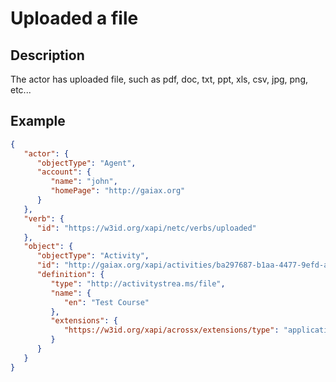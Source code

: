 # Uploaded a file

## Description

The actor has uploaded file, such as pdf, doc, txt, ppt, xls, csv, jpg, png, etc...

## Example

```json
{
   "actor": {
      "objectType": "Agent",
      "account": {
         "name": "john",
         "homePage": "http://gaiax.org"
      }
   },
   "verb": {
      "id": "https://w3id.org/xapi/netc/verbs/uploaded"
   },
   "object": {
      "objectType": "Activity",
      "id": "http://gaiax.org/xapi/activities/ba297687-b1aa-4477-9efd-a782c8fdb90a",
      "definition": {
         "type": "http://activitystrea.ms/file",
         "name": {
            "en": "Test Course"
         },
         "extensions": {
            "https://w3id.org/xapi/acrossx/extensions/type": "application/pdf"
         }
      }
   }
}
```